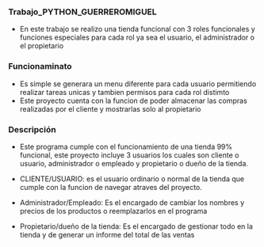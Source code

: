 ### Trabajo_PYTHON_GUERREROMIGUEL
- En este trabajo se realizo una tienda funcional con 3 roles funcionales y funciones especiales para cada rol ya sea el usuario, el administrador o el propietario
### Funcionaminato
- Es simple se generara un menu diferente para cada usuario permitiendo realizar tareas unicas y tambien permisos para cada rol distimto
- Este proyecto cuenta con la funcion de poder almacenar las compras realizadas por el cliente y mostrarlas solo al propietario

### Descripción
- Este programa cumple con el funcionamiento de una tienda 99% funcional, este proyecto incluye 3 usuarios los cuales son cliente o usuario, administrador o empleado y propietario o dueño de la tienda.
- CLIENTE/USUARIO:
es el usuario ordinario o normal de la tienda que cumple con la funcion de navegar atraves del proyecto.

- Administrador/Empleado:
Es el encargado de cambiar los nombres y precios de los productos o reemplazarlos en el programa

- Propietario/dueño de la tienda:
Es el encargado de gestionar todo en la tienda y de generar un informe del total de las ventas
